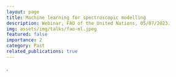 ```yaml
---
layout: page
title: Machine learning for spectroscopic modelling
description: Webinar, FAO of the United Nations, 05/07/2023.
img: assets/img/talks/fao-ml.jpeg
featured: false
importance: 2
category: Past
related_publications: true
---
```


.

